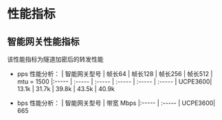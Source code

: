 # 性能指标

## 智能网关性能指标
该性能指标为隧道加密后的转发性能
* pps 性能分析：
| 智能网关型号        | 帧长64     | 帧长128 | 帧长256 | 帧长512 | mtu = 1500
|:-----       | :-----    | :-----  | :-----  | :----- | :-----
| UCPE3600| 13.1k     | 31.7k   | 39.8k   | 43.5k  | 40.9k


* bps 性能分析：
| 智能网关型号       | 带宽 Mbps
|:-----       | :-----
| UCPE3600| 665


